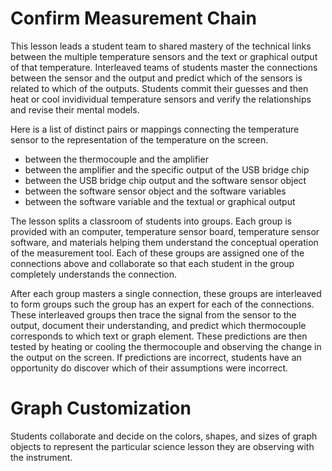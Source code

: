 # Confirm Measurement Chain

This lesson leads a student team to shared mastery of the technical links between the multiple temperature sensors and the text or graphical output of that temperature.
Interleaved teams of students master the connections between the sensor and the output and predict which of the sensors is related to which of the outputs.
Students commit their guesses and then heat or cool invidividual temperature sensors and verify the relationships and revise their mental models.

Here is a list of distinct pairs or mappings connecting the temperature sensor to the representation of the temperature on the screen.

- between the thermocouple and the amplifier
- between the amplifier and the specific output of the USB bridge chip
- between the USB bridge chip output and the software sensor object
- between the software sensor object and the software variables
- between the software variable and the textual or graphical output 

The lesson splits a classroom of students into groups.
Each group is provided with an computer, temperature sensor board, temperature sensor software, and materials helping them understand the conceptual operation of the measurement tool.
Each of these groups are assigned one of the connections above and collaborate so that each student in the group completely understands the connection.

After each group masters a single connection, these groups are interleaved to form groups such the group has an expert for each of the connections.
These interleaved groups then trace the signal from the sensor to the output, document their understanding, and predict which thermocouple corresponds to which text or graph element.
These predictions are then tested by heating or cooling the thermocouple and observing the change in the output on the screen.
If predictions are incorrect, students have an opportunity do discover which of their assumptions were incorrect.

# Graph Customization

Students collaborate and decide on the colors, shapes, and sizes of graph objects to represent the particular science lesson they are observing with the instrument.
